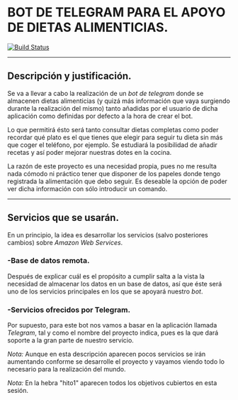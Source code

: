 # BOT DE TELEGRAM PARA EL APOYO DE DIETAS ALIMENTICIAS.

<!-- ![Sin titulo](https://travis-ci.org/maribhez/Infraestructura-Virtual-2016-2017.svg?branch=master) -->

[![Build Status](https://travis-ci.org/maribhez/Infraestructura-Virtual-2016-2017.svg?branch=master)](https://travis-ci.org/maribhez/Infraestructura-Virtual-2016-2017)

*****

## Descripción  y justificación.

Se va a llevar a cabo la realización de un *bot de telegram* donde se almacenen dietas alimenticias (y quizá más información que vaya surgiendo durante la realización del mismo) tanto añadidas por el usuario de dicha aplicación como definidas por defecto a la hora de crear el bot.

Lo que permitirá ésto será tanto consultar dietas completas como poder recordar qué plato es el que tienes que elegir para seguir tu dieta sin más que coger el teléfono, por ejemplo. Se estudiará la posibilidad de añadir recetas y así poder mejorar nuestras dotes en la cocina.

La razón de este proyecto es una necesidad propia, pues no me resulta nada cómodo ni práctico tener que disponer de los papeles donde tengo registrada la alimentación que debo seguir. Es deseable la opción de poder ver dicha información con sólo introducir un comando.

****

## Servicios que se usarán.

En un principio, la idea es desarrollar los servicios (salvo posteriores cambios) sobre *Amazon Web Services*.

### -Base de datos remota.

Después de explicar cuál es el propósito a cumplir salta a la vista la necesidad de almacenar los datos en un base de datos, así que éste será uno de los servicios principales en los que se apoyará nuestro *bot*.

### -Servicios ofrecidos por Telegram.

Por supuesto, para este bot nos vamos a basar en la aplicación llamada *Telegram*, tal y como el nombre del proyecto indica, pues es la que dará soporte a la gran parte de nuestro servicio.

*Nota:* Aunque en esta descripción aparecen pocos servicios se irán aumentando conforme se desarrolle el proyecto y vayamos viendo todo lo necesario para la realización del mundo.

*Nota:* En la hebra "hito1" aparecen todos los objetivos cubiertos en esta sesión.
